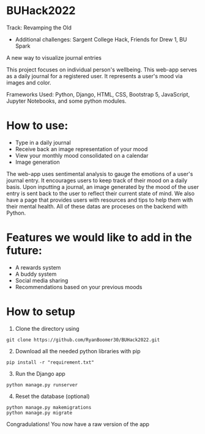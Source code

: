 # BUHack2022
Track: Revamping the Old

- Additional challenges:  Sargent College Hack, Friends for Drew 1, BU Spark

A new way to visualize journal entries

This project focuses on individual person's wellbeing. This web-app serves as a daily journal for a registered user. It represents a user's mood via images and color.

Frameworks Used: Python, Django, HTML, CSS, Bootstrap 5, JavaScript, Jupyter Notebooks, and some python modules.

# How to use:
- Type in a daily journal
- Receive back an image representation of your mood
- View your monthly mood consolidated on a calendar
- Image generation

The web-app uses sentimental analysis to gauge the emotions of a user's journal entry. It encourages users to keep track of their mood on a daily basis. Upon inputting a journal, an image generated by the mood of the user entry is sent back to the user to reflect their current state of mind. We also have a page that provides users with resources and tips to help them with their mental health. All of these datas are proceses on the backend with Python.

# Features we would like to add in the future:
- A rewards system
- A buddy system
- Social media sharing
- Recommendations based on your previous moods

# How to setup
1. Clone the directory using
```
git clone https://github.com/RyanBoomer30/BUHack2022.git
```
2. Download all the needed python libraries with pip
```
pip install -r "requirement.txt"
```
3. Run the Django app
```
python manage.py runserver
```
4. Reset the database (optional)
```
python manage.py makemigrations
python manage.py migrate
```
Congradulations! You now have a raw version of the app
